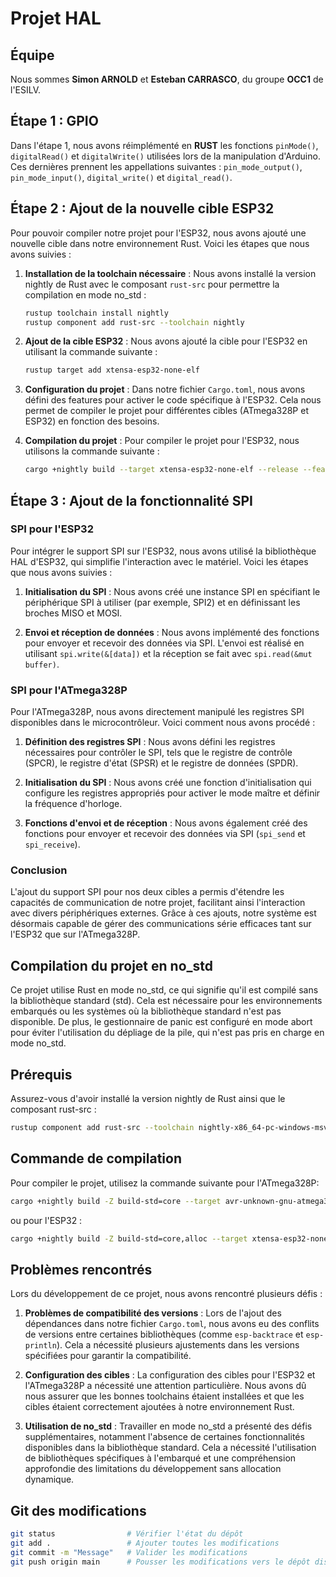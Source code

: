 # Projet HAL

## Équipe
Nous sommes **Simon ARNOLD** et **Esteban CARRASCO**, du groupe **OCC1** de l'ESILV.

## Étape 1 : GPIO
Dans l'étape 1, nous avons réimplémenté en **RUST** les fonctions `pinMode()`, `digitalRead()` et `digitalWrite()` utilisées lors de la manipulation d'Arduino. Ces dernières prennent les appellations suivantes : `pin_mode_output()`, `pin_mode_input()`, `digital_write()` et `digital_read()`.

## Étape 2 : Ajout de la nouvelle cible ESP32
Pour pouvoir compiler notre projet pour l'ESP32, nous avons ajouté une nouvelle cible dans notre environnement Rust. Voici les étapes que nous avons suivies :

1. **Installation de la toolchain nécessaire** :
   Nous avons installé la version nightly de Rust avec le composant `rust-src` pour permettre la compilation en mode no_std :
   ```bash
   rustup toolchain install nightly
   rustup component add rust-src --toolchain nightly
   ```

2. **Ajout de la cible ESP32** :
   Nous avons ajouté la cible pour l'ESP32 en utilisant la commande suivante :
   ```bash
   rustup target add xtensa-esp32-none-elf
   ```

3. **Configuration du projet** :
   Dans notre fichier `Cargo.toml`, nous avons défini des features pour activer le code spécifique à l'ESP32. Cela nous permet de compiler le projet pour différentes cibles (ATmega328P et ESP32) en fonction des besoins.

4. **Compilation du projet** :
   Pour compiler le projet pour l'ESP32, nous utilisons la commande suivante :
   ```bash
   cargo +nightly build --target xtensa-esp32-none-elf --release --features esp32
   ```


## Étape 3 : Ajout de la fonctionnalité SPI

### SPI pour l'ESP32
Pour intégrer le support SPI sur l'ESP32, nous avons utilisé la bibliothèque HAL d'ESP32, qui simplifie l'interaction avec le matériel. Voici les étapes que nous avons suivies :

1. **Initialisation du SPI** :
   Nous avons créé une instance SPI en spécifiant le périphérique SPI à utiliser (par exemple, SPI2) et en définissant les broches MISO et MOSI.

2. **Envoi et réception de données** :
   Nous avons implémenté des fonctions pour envoyer et recevoir des données via SPI. L'envoi est réalisé en utilisant `spi.write(&[data])` et la réception se fait avec `spi.read(&mut buffer)`.

### SPI pour l'ATmega328P
Pour l'ATmega328P, nous avons directement manipulé les registres SPI disponibles dans le microcontrôleur. Voici comment nous avons procédé :

1. **Définition des registres SPI** :
   Nous avons défini les registres nécessaires pour contrôler le SPI, tels que le registre de contrôle (SPCR), le registre d'état (SPSR) et le registre de données (SPDR).

2. **Initialisation du SPI** :
   Nous avons créé une fonction d'initialisation qui configure les registres appropriés pour activer le mode maître et définir la fréquence d'horloge.

3. **Fonctions d'envoi et de réception** :
   Nous avons également créé des fonctions pour envoyer et recevoir des données via SPI (`spi_send` et `spi_receive`).

### Conclusion
L'ajout du support SPI pour nos deux cibles a permis d'étendre les capacités de communication de notre projet, facilitant ainsi l'interaction avec divers périphériques externes. Grâce à ces ajouts, notre système est désormais capable de gérer des communications série efficaces tant sur l'ESP32 que sur l'ATmega328P.

## Compilation du projet en no_std
Ce projet utilise Rust en mode no_std, ce qui signifie qu'il est compilé sans la bibliothèque standard (std). Cela est nécessaire pour les environnements embarqués ou les systèmes où la bibliothèque standard n'est pas disponible. De plus, le gestionnaire de panic est configuré en mode abort pour éviter l'utilisation du dépliage de la pile, qui n'est pas pris en charge en mode no_std.

## Prérequis
Assurez-vous d'avoir installé la version nightly de Rust ainsi que le composant rust-src :
```bash
rustup component add rust-src --toolchain nightly-x86_64-pc-windows-msvc
```

## Commande de compilation
Pour compiler le projet, utilisez la commande suivante pour l'ATmega328P:
```bash
cargo +nightly build -Z build-std=core --target avr-unknown-gnu-atmega328 --release --features atmega
```
ou pour l'ESP32 :
```bash
cargo +nightly build -Z build-std=core,alloc --target xtensa-esp32-none-elf --release --features esp32
```


## Problèmes rencontrés
Lors du développement de ce projet, nous avons rencontré plusieurs défis :

1. **Problèmes de compatibilité des versions** : Lors de l'ajout des dépendances dans notre fichier `Cargo.toml`, nous avons eu des conflits de versions entre certaines bibliothèques (comme `esp-backtrace` et `esp-println`). Cela a nécessité plusieurs ajustements dans les versions spécifiées pour garantir la compatibilité.

2. **Configuration des cibles** : La configuration des cibles pour l'ESP32 et l'ATmega328P a nécessité une attention particulière. Nous avons dû nous assurer que les bonnes toolchains étaient installées et que les cibles étaient correctement ajoutées à notre environnement Rust.

3. **Utilisation de no_std** : Travailler en mode no_std a présenté des défis supplémentaires, notamment l'absence de certaines fonctionnalités disponibles dans la bibliothèque standard. Cela a nécessité l'utilisation de bibliothèques spécifiques à l'embarqué et une compréhension approfondie des limitations du développement sans allocation dynamique.


## Git des modifications
```bash
git status                # Vérifier l'état du dépôt
git add .                 # Ajouter toutes les modifications
git commit -m "Message"   # Valider les modifications
git push origin main      # Pousser les modifications vers le dépôt distant
```
